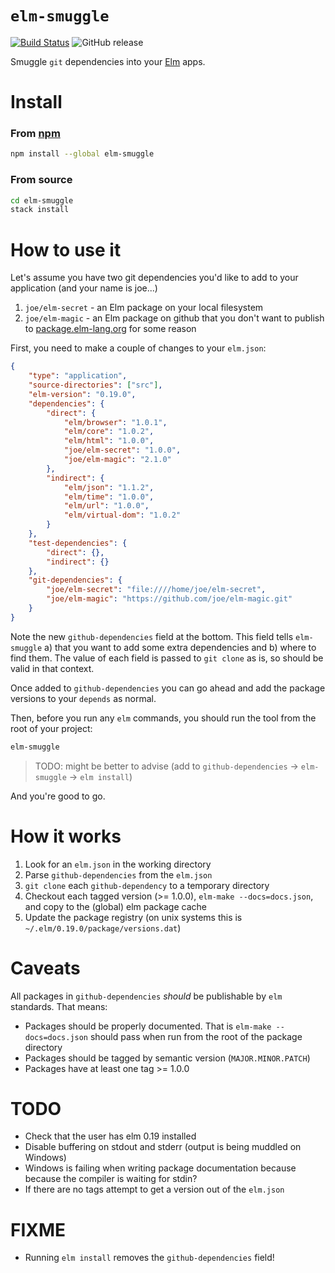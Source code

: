# `elm-smuggle`

[![Build Status](https://travis-ci.org/jmackie/elm-smuggle.svg?branch=master)](https://travis-ci.org/jmackie/elm-smuggle)
![GitHub release](https://img.shields.io/github/release/jmackie/elm-smuggle.svg)

Smuggle `git` dependencies into your [Elm][elm-home] apps.

# Install

### From [npm](https://www.npmjs.com/package/elm-smuggle)

```bash
npm install --global elm-smuggle
```

### From source

```bash
cd elm-smuggle
stack install
```

# How to use it

Let's assume you have two git dependencies you'd like to add to your application (and your name is joe...)

1. `joe/elm-secret` - an Elm package on your local filesystem
2. `joe/elm-magic` - an Elm package on github that you don't want to publish to [package.elm-lang.org](https://package.elm-lang.org/) for some reason

First, you need to make a couple of changes to your `elm.json`:

```json
{
    "type": "application",
    "source-directories": ["src"],
    "elm-version": "0.19.0",
    "dependencies": {
        "direct": {
            "elm/browser": "1.0.1",
            "elm/core": "1.0.2",
            "elm/html": "1.0.0",
            "joe/elm-secret": "1.0.0",
            "joe/elm-magic": "2.1.0"
        },
        "indirect": {
            "elm/json": "1.1.2",
            "elm/time": "1.0.0",
            "elm/url": "1.0.0",
            "elm/virtual-dom": "1.0.2"
        }
    },
    "test-dependencies": {
        "direct": {},
        "indirect": {}
    },
    "git-dependencies": {
        "joe/elm-secret": "file:////home/joe/elm-secret",
        "joe/elm-magic": "https://github.com/joe/elm-magic.git"
    }
}
```

Note the new `github-dependencies` field at the bottom. This field tells `elm-smuggle` a) that you want to add some extra dependencies and b) where to find them. The value of each field is passed to `git clone` as is, so should be valid in that context.

Once added to `github-dependencies` you can go ahead and add the package versions to your `depends` as normal.

Then, before you run any `elm` commands, you should run the tool from the root of your project:

```bash
elm-smuggle
```

> TODO: might be better to advise (add to `github-dependencies` -> `elm-smuggle` -> `elm install`)

And you're good to go.

# How it works

1. Look for an `elm.json` in the working directory
2. Parse `github-dependencies` from the `elm.json`
3. `git clone` each `github-dependency` to a temporary directory
4. Checkout each tagged version (>= 1.0.0), `elm-make --docs=docs.json`, and copy to the (global) elm package cache
5. Update the package registry (on unix systems this is `~/.elm/0.19.0/package/versions.dat`)

# Caveats

All packages in `github-dependencies` _should_ be publishable by `elm` standards. That means:

-   Packages should be properly documented. That is `elm-make --docs=docs.json` should pass when run from the root of the package directory
-   Packages should be tagged by semantic version (`MAJOR.MINOR.PATCH`)
-   Packages have at least one tag >= 1.0.0

[elm-home]: https://elm-lang.org/

# TODO

-   Check that the user has elm 0.19 installed
-   Disable buffering on stdout and stderr (output is being muddled on Windows)
-   Windows is failing when writing package documentation because because the compiler is waiting for stdin?
-   If there are no tags attempt to get a version out of the `elm.json`

# FIXME 
-   Running `elm install` removes the `github-dependencies` field!
